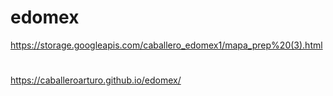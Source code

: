 # edomex

https://storage.googleapis.com/caballero_edomex1/mapa_prep%20(3).html

# 

https://caballeroarturo.github.io/edomex/
